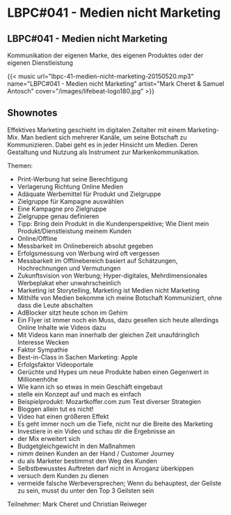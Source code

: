 # LBPC#041 - Medien nicht Marketing


## LBPC#041 - Medien nicht Marketing

Kommunikation der eigenen Marke, des eigenen Produktes oder der eigenen Dienstleistung
<!--more-->
{{< music url="lbpc-41-medien-nicht-marketing-20150520.mp3" name="LBPC#041 - Medien nicht Marketing" artist="Mark Cheret & Samuel Antosch" cover="/images/lifebeat-logo180.jpg" >}}

## Shownotes

Effektives Marketing geschieht im digitalen Zeitalter mit einem Marketing-Mix. Man bedient sich mehrerer Kanäle, um seine Botschaft zu Kommunizieren. Dabei geht es in jeder Hinsicht um Medien. Deren Gestaltung und Nutzung als Instrument zur Markenkommunikation.

Themen:

- Print-Werbung hat seine Berechtigung
- Verlagerung Richtung Online Medien
- Adäquate Werbemittel für Produkt und Zielgruppe
- Zielgruppe für Kampagne auswählen
- Eine Kampagne pro Zielgruppe
- Zielgruppe genau definieren
- Tipp: Bring dein Produkt in die Kundenperspektive; Wie Dient mein Produkt/Dienstleistung meinem Kunden
- Online/Offline
- Messbarkeit im Onlinebereich absolut gegeben
- Erfolgsmessung von Werbung wird oft vergessen
- Messbarkeit im Offlinebereich basiert auf Schätzungen, Hochrechnungen und Vermutungen
- Zukunftsvision von Werbung; Hyper-digitales, Mehrdimensionales Werbeplakat eher unwahrscheinlich
- Marketing ist Storytelling, Marketing ist Medien nicht Marketing
- Mithilfe von Medien bekomme ich meine Botschaft Kommuniziert, ohne dass die Leute abschalten
- AdBlocker sitzt heute schon im Gehirn
- Ein Flyer ist immer noch ein Muss, dazu gesellen sich heute allerdings Online Inhalte wie Videos dazu
- Mit Videos kann man innerhalb der gleichen Zeit unaufdringlich Interesse Wecken
- Faktor Sympathie
- Best-in-Class in Sachen Marketing: Apple
- Erfolgsfaktor Videoportale
- Gerüchte und Hypes um neue Produkte haben einen Gegenwert in Millionenhöhe
- Wie kann ich so etwas in mein Geschäft eingebaut
- stelle ein Konzept auf und mach es einfach
- Beispielprodukt: Mozartkoffer.com zum Test diverser Strategien
- Bloggen allein tut es nicht!
- Video hat einen größeren Effekt
- Es geht immer noch um die Tiefe, nicht nur die Breite des Marketing
- Investiere in ein Video und schau dir die Ergebnisse an
- der Mix erweitert sich
- Budgetgleichgewicht in den Maßnahmen
- nimm deinen Kunden an der Hand / Customer Journey
- du als Marketer bestimmst den Weg des Kunden
- Selbstbewusstes Auftreten darf nicht in Arroganz überkippen
- versuch dem Kunden zu dienen
- vermeide falsche Werbeversprechen; Wenn du behauptest, der Geilste zu sein, musst du unter den Top 3 Geilsten sein

Teilnehmer:
Mark Cheret und Christian Reiweger

